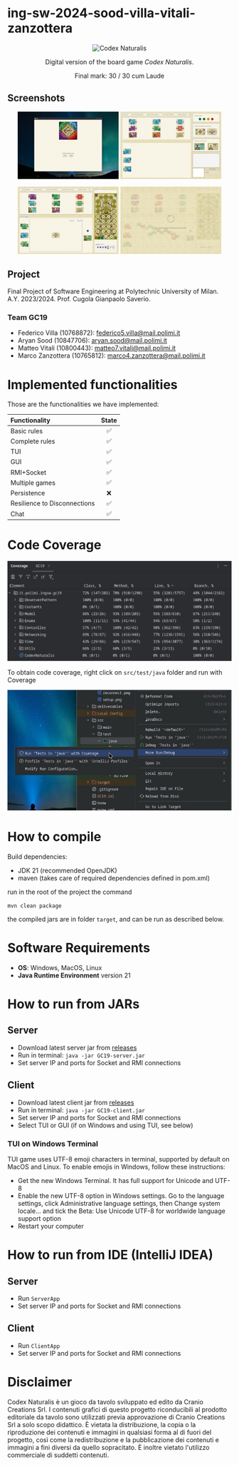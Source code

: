 # ing-sw-2024-sood-villa-vitali-zanzottera

<div align="center">
<img src="https://www.craniocreations.it/storage/media/products/19/41/Codex_scatola+ombra.png" alt="Codex Naturalis" width="500" class="jop-noMdConv">
  
Digital version of the board game *Codex Naturalis*.
</div>

<div align="center">
Final mark: 30 / 30 cum Laude
</div>

## Screenshots
<p float="left" align="center">
  <img src="assets/lobby.png" width="45%" />
  <img src="assets/setup.png" width="45%" /> 
</p>

<p float="left" align="center">
  <img src="assets/playing.png" width="45%" />
  <img src="assets/reconnect.png" width="45%" />
</p>

## Project

Final Project of Software Engineering at Polytechnic University of Milan. A.Y. 2023/2024. Prof. Cugola Gianpaolo Saverio.

### Team GC19

- Federico Villa (10768872): federico5.villa@mail.polimi.it
- Aryan Sood (10847706): aryan.sood@mail.polimi.it
- Matteo Vitali (10800443): matteo7.vitali@mail.polimi.it
- Marco Zanzottera (10765812): marco4.zanzottera@mail.polimi.it

# Implemented functionalities
Those are the functionalities we have implemented:

<div align="center">
  
| Functionality                | State |
|:-----------------------------|:-----:|
| Basic rules                  |  :white_check_mark:  |
| Complete rules               |  :white_check_mark:  |
| TUI                          |  :white_check_mark:  |
| GUI                          |  :white_check_mark:  |
| RMI+Socket                   |  :white_check_mark:  |
| Multiple games               |  :white_check_mark:  |
| Persistence                  |  :x:  |
| Resilience to Disconnections |  :white_check_mark:  |
| Chat                         |  :white_check_mark:  |

</div>

# Code Coverage

![Coverage.png](deliverables/Coverage.png)

To obtain code coverage, right click on `src/test/java` folder and run with Coverage

![howtocover.jpg](assets/howtocover.jpg)

# How to compile

Build dependencies:
- JDK 21 (recommended OpenJDK)
- maven (takes care of required dependencies defined in pom.xml)

run in the root of the project the command
```
mvn clean package
```
the compiled jars are in folder `target`, and can be run as described below.

# Software Requirements

- **OS**: Windows, MacOS, Linux
- **Java Runtime Environment** version 21

# How to run from JARs

## Server
- Download latest server jar from [releases](https://github.com/federicovilla55/ing-sw-2024-sood-villa-vitali-zanzottera/releases/latest/)
- Run in terminal: `java -jar GC19-server.jar`
- Set server IP and ports for Socket and RMI connections

## Client
- Download latest client jar from [releases](https://github.com/federicovilla55/ing-sw-2024-sood-villa-vitali-zanzottera/releases/latest/)
- Run in terminal: `java -jar GC19-client.jar`
- Set server IP and ports for Socket and RMI connections
- Select TUI or GUI (if on Windows and using TUI, see below)

### TUI on Windows Terminal
TUI game uses UTF-8 emoji characters in terminal,
supported by default on MacOS and Linux.
To enable emojis in Windows, follow these instructions:

- Get the new Windows Terminal. It has full support for Unicode and UTF-8
- Enable the new UTF-8 option in Windows settings. Go to the language settings, click Administrative language settings, then Change system locale… and tick the Beta: Use Unicode UTF-8 for worldwide language support option
- Restart your computer

# How to run from IDE (IntelliJ IDEA)

## Server
- Run `ServerApp`
- Set server IP and ports for Socket and RMI connections


## Client
- Run `ClientApp`
- Set server IP and ports for Socket and RMI connections

# Disclaimer
Codex Naturalis è un gioco da tavolo sviluppato ed edito da Cranio Creations Srl. I contenuti grafici di questo progetto riconducibili al prodotto editoriale da tavolo sono utilizzati previa approvazione di Cranio Creations Srl a solo scopo didattico. È vietata la distribuzione, la copia o la riproduzione dei contenuti e immagini in qualsiasi forma al di fuori del progetto, così come la redistribuzione e la pubblicazione dei contenuti e immagini a fini diversi da quello sopracitato. È inoltre vietato l'utilizzo commerciale di suddetti contenuti.
